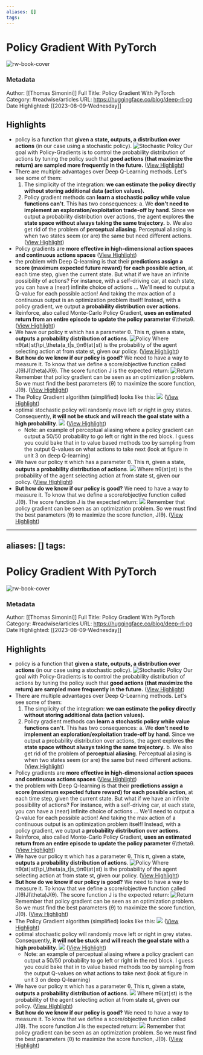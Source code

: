 ```yaml
---
aliases: []
tags:
---
```

# Policy Gradient With PyTorch

![rw-book-cover](https://huggingface.co/blog/assets/85_policy_gradient/thumbnail.gif)
### Metadata
Author: [[Thomas Simonini]]
Full Title: Policy Gradient With PyTorch
Category: #readwise/articles
URL: https://huggingface.co/blog/deep-rl-pg
Date Highlighted: [[2023-08-09-Wednesday]]

## Highlights
- policy is a function that **given a state, outputs, a distribution over actions** (in our case using a stochastic policy).
  ![Stochastic Policy](https://huggingface.co/blog/assets/63_deep_rl_intro/pbm_2.jpg)
  Our goal with Policy-Gradients is to control the probability distribution of actions by tuning the policy such that **good actions (that maximize the return) are sampled more frequently in the future.** ([View Highlight](https://read.readwise.io/read/01grc5kvwz37kkxspthqz6gk2j))
- There are multiple advantages over Deep Q-Learning methods. Let's see some of them:
  1. The simplicity of the integration: **we can estimate the policy directly without storing additional data (action values).**
  2. Policy gradient methods can **learn a stochastic policy while value functions can't**.
  This has two consequences:
  a. We **don't need to implement an exploration/exploitation trade-off by hand**. Since we output a probability distribution over actions, the agent explores **the state space without always taking the same trajectory.**
  b. We also get rid of the problem of **perceptual aliasing**. Perceptual aliasing is when two states seem (or are) the same but need different actions. ([View Highlight](https://read.readwise.io/read/01grc5ysbvphn7qvv38dxdmv30))
- Policy gradients are **more effective in high-dimensional action spaces and continuous actions spaces** ([View Highlight](https://read.readwise.io/read/01grc61w8v6vpep7gw8y1aq4kp))
- the problem with Deep Q-learning is that their **predictions assign a score (maximum expected future reward) for each possible action**, at each time step, given the current state.
  But what if we have an infinite possibility of actions?
  For instance, with a self-driving car, at each state, you can have a (near) infinite choice of actions ... We'll need to output a Q-value for each possible action! And taking the max action of a continuous output is an optimization problem itself!
  Instead, with a policy gradient, we output a **probability distribution over actions.**
- Reinforce, also called Monte-Carlo Policy Gradient, **uses an estimated return from an entire episode to update the policy parameter** θ\thetaθ. ([View Highlight](https://read.readwise.io/read/01grc6ayqjwm6raa4246m9x8fz))
- We have our policy π which has a parameter θ. This π, given a state, **outputs a probability distribution of actions**.
  ![Policy](https://huggingface.co/blog/deep-rl-pg/assets/85_policy_gradient/policy.jpg)
  Where πθ(at∣st)\pi_\theta(a_t|s_t)πθ​(at​∣st​) is the probability of the agent selecting action at from state st, given our policy. ([View Highlight](https://read.readwise.io/read/01grc6b7x7dr2259yxyg9v83hb))
- **But how do we know if our policy is good?** We need to have a way to measure it. To know that we define a score/objective function called J(θ)J(\theta)J(θ).
  The score function J is the expected return:
  ![Return](https://huggingface.co/blog/deep-rl-pg/assets/85_policy_gradient/objective.jpg)
  Remember that policy gradient can be seen as an optimization problem. So we must find the best parameters (θ) to maximize the score function, J(θ). ([View Highlight](https://read.readwise.io/read/01grc6deqkns2xpzahjefyjhn9))
- The Policy Gradient algorithm (simplified) looks like this:
  ![](https://huggingface.co/blog/assets/85_policy_gradient/pg_bigpicture.jpg) ([View Highlight](https://read.readwise.io/read/01grc8vpk36ykqkr91wwngww9x))
- optimal stochastic policy will randomly move left or right in grey states. Consequently, **it will not be stuck and will reach the goal state with a high probability**.
  ![](https://huggingface.co/blog/assets/85_policy_gradient/hamster3.jpg) ([View Highlight](https://read.readwise.io/read/01grc8xhnxw9nxvnxx5mt0gm9y))
    - Note: an example of perceptual aliasing where a policy gradient can output a 50/50 probability to go left or right in the red block. I guess you could bake that in to value based methods too by sampling from the output Q-values on what actions to take next (look at figure in unit 3 on deep Q-learning)
- We have our policy π which has a parameter θ. This π, given a state, **outputs a probability distribution of actions**.
  ![](https://huggingface.co/blog/assets/85_policy_gradient/policy.jpg)
  Where πθ​(at​∣st​) is the probability of the agent selecting action at from state st, given our policy. ([View Highlight](https://read.readwise.io/read/01grc90awnczcb6ctdgqyp0fjw))
- **But how do we know if our policy is good?** We need to have a way to measure it. To know that we define a score/objective function called J(θ).
  The score function J is the expected return:
  ![](https://huggingface.co/blog/assets/85_policy_gradient/objective.jpg)
  Remember that policy gradient can be seen as an optimization problem. So we must find the best parameters (θ) to maximize the score function, J(θ). ([View Highlight](https://read.readwise.io/read/01grc8zqec351w1hncfsqqgsxc))
---
aliases: []
tags:
---
# Policy Gradient With PyTorch

![rw-book-cover](https://huggingface.co/blog/assets/85_policy_gradient/thumbnail.gif)
### Metadata
Author: [[Thomas Simonini]]
Full Title: Policy Gradient With PyTorch
Category: #readwise/articles
URL: https://huggingface.co/blog/deep-rl-pg
Date Highlighted: [[2023-08-09-Wednesday]]

## Highlights
- policy is a function that **given a state, outputs, a distribution over actions** (in our case using a stochastic policy).
  ![Stochastic Policy](https://huggingface.co/blog/assets/63_deep_rl_intro/pbm_2.jpg)
  Our goal with Policy-Gradients is to control the probability distribution of actions by tuning the policy such that **good actions (that maximize the return) are sampled more frequently in the future.** ([View Highlight](https://read.readwise.io/read/01grc5kvwz37kkxspthqz6gk2j))
- There are multiple advantages over Deep Q-Learning methods. Let's see some of them:
  1. The simplicity of the integration: **we can estimate the policy directly without storing additional data (action values).**
  2. Policy gradient methods can **learn a stochastic policy while value functions can't**.
  This has two consequences:
  a. We **don't need to implement an exploration/exploitation trade-off by hand**. Since we output a probability distribution over actions, the agent explores **the state space without always taking the same trajectory.**
  b. We also get rid of the problem of **perceptual aliasing**. Perceptual aliasing is when two states seem (or are) the same but need different actions. ([View Highlight](https://read.readwise.io/read/01grc5ysbvphn7qvv38dxdmv30))
- Policy gradients are **more effective in high-dimensional action spaces and continuous actions spaces** ([View Highlight](https://read.readwise.io/read/01grc61w8v6vpep7gw8y1aq4kp))
- the problem with Deep Q-learning is that their **predictions assign a score (maximum expected future reward) for each possible action**, at each time step, given the current state.
  But what if we have an infinite possibility of actions?
  For instance, with a self-driving car, at each state, you can have a (near) infinite choice of actions ... We'll need to output a Q-value for each possible action! And taking the max action of a continuous output is an optimization problem itself!
  Instead, with a policy gradient, we output a **probability distribution over actions.**
- Reinforce, also called Monte-Carlo Policy Gradient, **uses an estimated return from an entire episode to update the policy parameter** θ\thetaθ. ([View Highlight](https://read.readwise.io/read/01grc6ayqjwm6raa4246m9x8fz))
- We have our policy π which has a parameter θ. This π, given a state, **outputs a probability distribution of actions**.
  ![Policy](https://huggingface.co/blog/deep-rl-pg/assets/85_policy_gradient/policy.jpg)
  Where πθ(at∣st)\pi_\theta(a_t|s_t)πθ​(at​∣st​) is the probability of the agent selecting action at from state st, given our policy. ([View Highlight](https://read.readwise.io/read/01grc6b7x7dr2259yxyg9v83hb))
- **But how do we know if our policy is good?** We need to have a way to measure it. To know that we define a score/objective function called J(θ)J(\theta)J(θ).
  The score function J is the expected return:
  ![Return](https://huggingface.co/blog/deep-rl-pg/assets/85_policy_gradient/objective.jpg)
  Remember that policy gradient can be seen as an optimization problem. So we must find the best parameters (θ) to maximize the score function, J(θ). ([View Highlight](https://read.readwise.io/read/01grc6deqkns2xpzahjefyjhn9))
- The Policy Gradient algorithm (simplified) looks like this:
  ![](https://huggingface.co/blog/assets/85_policy_gradient/pg_bigpicture.jpg) ([View Highlight](https://read.readwise.io/read/01grc8vpk36ykqkr91wwngww9x))
- optimal stochastic policy will randomly move left or right in grey states. Consequently, **it will not be stuck and will reach the goal state with a high probability**.
  ![](https://huggingface.co/blog/assets/85_policy_gradient/hamster3.jpg) ([View Highlight](https://read.readwise.io/read/01grc8xhnxw9nxvnxx5mt0gm9y))
    - Note: an example of perceptual aliasing where a policy gradient can output a 50/50 probability to go left or right in the red block. I guess you could bake that in to value based methods too by sampling from the output Q-values on what actions to take next (look at figure in unit 3 on deep Q-learning)
- We have our policy π which has a parameter θ. This π, given a state, **outputs a probability distribution of actions**.
  ![](https://huggingface.co/blog/assets/85_policy_gradient/policy.jpg)
  Where πθ​(at​∣st​) is the probability of the agent selecting action at from state st, given our policy. ([View Highlight](https://read.readwise.io/read/01grc90awnczcb6ctdgqyp0fjw))
- **But how do we know if our policy is good?** We need to have a way to measure it. To know that we define a score/objective function called J(θ).
  The score function J is the expected return:
  ![](https://huggingface.co/blog/assets/85_policy_gradient/objective.jpg)
  Remember that policy gradient can be seen as an optimization problem. So we must find the best parameters (θ) to maximize the score function, J(θ). ([View Highlight](https://read.readwise.io/read/01grc8zqec351w1hncfsqqgsxc))

